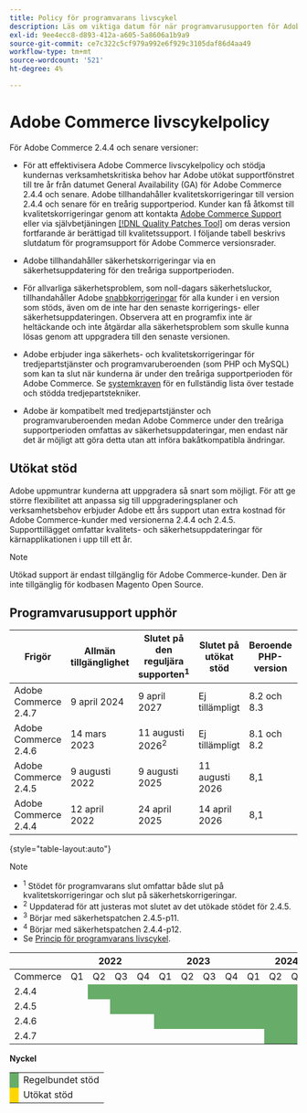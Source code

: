 ```yaml
---
title: Policy för programvarans livscykel
description: Läs om viktiga datum för när programvarusupporten för Adobe Commerce upphör.
exl-id: 9ee4ecc8-d893-412a-a605-5a8606a1b9a9
source-git-commit: ce7c322c5cf979a992e6f929c3105daf86d4aa49
workflow-type: tm+mt
source-wordcount: '521'
ht-degree: 4%

---
```



# Adobe Commerce livscykelpolicy

För Adobe Commerce 2.4.4 och senare versioner:

- För att effektivisera Adobe Commerce livscykelpolicy och stödja kundernas verksamhetskritiska behov har Adobe utökat supportfönstret till tre år från datumet General Availability (GA) för Adobe Commerce 2.4.4 och senare. Adobe tillhandahåller kvalitetskorrigeringar till version 2.4.4 och senare för en treårig supportperiod. Kunder kan få åtkomst till kvalitetskorrigeringar genom att kontakta [Adobe Commerce Support](https://experienceleague.adobe.com/en/docs/commerce-knowledge-base/kb/help-center-guide/magento-help-center-user-guide) eller via självbetjäningen [[!DNL Quality Patches Tool]](https://experienceleague.adobe.com/tools/commerce-quality-patches/index.html) om deras version fortfarande är berättigad till kvalitetssupport. I följande tabell beskrivs slutdatum för programsupport för Adobe Commerce versionsrader.

- Adobe tillhandahåller säkerhetskorrigeringar via en säkerhetsuppdatering för den treåriga supportperioden.

- För allvarliga säkerhetsproblem, som noll-dagars säkerhetsluckor, tillhandahåller Adobe [snabbkorrigeringar](https://support.magento.com/hc/en-us/sections/360003869892-Known-issues-patches-attached-) för alla kunder i en version som stöds, även om de inte har den senaste korrigerings- eller säkerhetsuppdateringen. Observera att en programfix inte är heltäckande och inte åtgärdar alla säkerhetsproblem som skulle kunna lösas genom att uppgradera till den senaste versionen.

- Adobe erbjuder inga säkerhets- och kvalitetskorrigeringar för tredjepartstjänster och programvaruberoenden (som PHP och MySQL) som kan ta slut när kunderna är under den treåriga supportperioden för Adobe Commerce. Se [systemkraven](../installation/system-requirements.md) för en fullständig lista över testade och stödda tredjepartstekniker.

- Adobe är kompatibelt med tredjepartstjänster och programvaruberoenden medan Adobe Commerce under den treåriga supportperioden omfattas av säkerhetsuppdateringar, men endast när det är möjligt att göra detta utan att införa bakåtkompatibla ändringar.

## Utökat stöd

Adobe uppmuntrar kunderna att uppgradera så snart som möjligt. För att ge större flexibilitet att anpassa sig till uppgraderingsplaner och verksamhetsbehov erbjuder Adobe ett års support utan extra kostnad för Adobe Commerce-kunder med versionerna 2.4.4 och 2.4.5. Supporttillägget omfattar kvalitets- och säkerhetsuppdateringar för kärnapplikationen i upp till ett år.

>[!NOTE]
>
>Utökad support är endast tillgänglig för Adobe Commerce-kunder. Den är inte tillgänglig för kodbasen Magento Open Source.

## Programvarusupport upphör

| Frigör | Allmän tillgänglighet | Slutet på den reguljära supporten<sup>1</sup> | Slutet på utökat stöd | Beroende PHP-version | Beroende MariaDB-version |
|----------------------|----------------------|------------------------------------|-------------------------|-----------------------|------------------------------|
| Adobe Commerce 2.4.7 | 9 april 2024 | 9 april 2027 | Ej tillämpligt | 8.2 och 8.3 | 10,6 |
| Adobe Commerce 2.4.6 | 14 mars 2023 | 11 augusti 2026<sup>2</sup> | Ej tillämpligt | 8.1 och 8.2 | 10,6 |
| Adobe Commerce 2.4.5 | 9 augusti 2022 | 9 augusti 2025 | 11 augusti 2026 | 8,1 | 10.6<sup>3</sup> |
| Adobe Commerce 2.4.4 | 12 april 2022 | 24 april 2025 | 14 april 2026 | 8,1 | 10.6<sup>4</sup> |

{style="table-layout:auto"}

>[!NOTE]
>
>- <sup>1</sup> Stödet för programvarans slut omfattar både slut på kvalitetskorrigeringar och slut på säkerhetskorrigeringar.
>- <sup>2</sup> Uppdaterad för att justeras mot slutet av det utökade stödet för 2.4.5.
>- <sup>3</sup> Börjar med säkerhetspatchen 2.4.5-p11.
>- <sup>4</sup> Börjar med säkerhetspatchen 2.4.4-p12.
>- Se [Princip för programvarans livscykel](https://www.adobe.com/content/dam/cc/en/legal/terms/enterprise/pdfs/Adobe-Commerce-Software-Lifecycle-Policy.pdf).

<table style="table-layout:auto">
<thead>
  <tr>
    <th colspan="1"></th>
    <th colspan="4">2022</th>
    <th colspan="4">2023</th>
    <th colspan="4">2024</th>
    <th colspan="4">2025</th>
    <th colspan="4">2026</th>
    <th colspan="4">2027</th>
  </tr>
</thead>
<tbody>
  <tr>
    <td>Commerce</td>
    <td>Q1</td>
    <td>Q2</td>
    <td>Q3</td>
    <td>Q4</td>
    <td>Q1</td>
    <td>Q2</td>
    <td>Q3</td>
    <td>Q4</td>
    <td>Q1</td>
    <td>Q2</td>
    <td>Q3</td>
    <td>Q4</td>
    <td>Q1</td>
    <td>Q2</td>
    <td>Q3</td>
    <td>Q4</td>
    <td>Q1</td>
    <td>Q2</td>
    <td>Q3</td>
    <td>Q4</td>
    <td>Q1</td>
    <td>Q2</td>
    <td>Q3</td>
    <td>Q4</td>
  </tr>
  <tr>
    <td>2.4.4</td>
    <td></td>
    <td colspan="13" style="background-color:#67ac68;"></td>
    <td colspan="4" style="background-color:#ffd700;"></td>
    <td colspan="6"></td>
  </tr>
  <tr>
    <td>2.4.5</td>
    <td colspan="2"></td>
    <td colspan="13" style="background-color:#67ac68;"></td>
    <td colspan="4" style="background-color:#ffd700;"></td>
    <td colspan="6"></td>
  </tr>
  <tr>
    <td>2.4.6</td>
    <td colspan="4"></td>
    <td colspan="15" style="background-color:#67ac68;"></td>
    <td colspan="8"></td>
  </tr>
  <tr>
    <td>2.4.7</td>
    <td colspan="9"></td>
    <td colspan="13" style="background-color:#67ac68;"></td>
    <td colspan="2"></td>
  </tr>
</tbody>
</table>

**Nyckel**

<table style="table-layout:auto">
 <tbody>
  <tr>
   <td style="background-color:#67ac68;"></td>
   <td>Regelbundet stöd</td>
  </tr>
  <tr>
   <td style="background-color:#ffd700;"></td>
   <td>Utökat stöd</td>
  </tr>
 </tbody>
</table>

